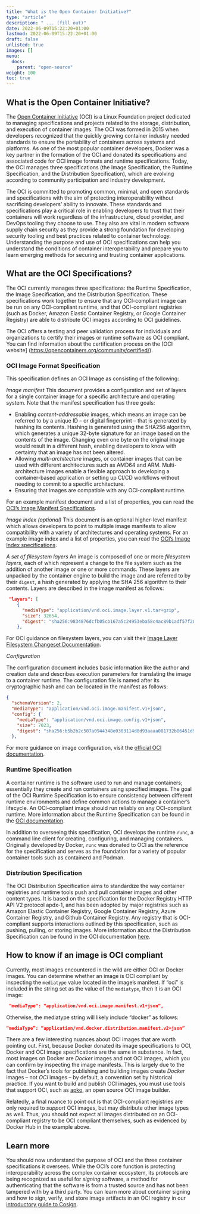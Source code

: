```yaml
---
title: "What is the Open Container Initiative?"
type: "article"
description: " ... (fill out)"
date: 2022-06-09T15:22:20+01:00
lastmod: 2022-06-09T15:22:20+01:00
draft: false
unlisted: true
images: []
menu:
  docs:
    parent: "open-source"
weight: 100
toc: true
---
```


## What is the Open Container Initiative?  

The [Open Container Initiative](https://opencontainers.org/) (OCI) is a Linux Foundation project dedicated to managing specifications and projects related to the storage, distribution, and execution of container images. The OCI was formed in 2015 when developers recognized that the quickly growing container industry needed standards to ensure the portability of containers across systems and platforms. As one of the most popular container developers, Docker was a key partner in the formation of the OCI and donated its specifications and associated code for OCI image formats and runtime specifications. Today, the OCI manages three specifications (the Image Specification, the Runtime Specification, and the Distribution Specification), which are evolving according to community participation and industry development. 

The OCI is committed to promoting common, minimal, and open standards and specifications with the aim of protecting interoperability without sacrificing developers’ ability to innovate. These standards and specifications play a critical role in enabling developers to trust that their containers will work regardless of the infrastructure, cloud provider, and DevOps tooling they choose to use. They also are vital in modern software supply chain security as they provide a strong foundation for developing security tooling and best practices related to container technology. Understanding the purpose and use of OCI specifications can help you understand the conditions of container interoperability and prepare you to learn emerging methods for securing and trusting container applications. 

## What are the OCI Specifications? 

The OCI currently manages three specifications: the Runtime Specification, the Image Specification, and the Distribution Specification. These specifications work together to ensure that any OCI-compliant image can be run on any OCI-compliant runtime, and that OCI-compliant registries (such as Docker, Amazon Elastic Container Registry, or Google Container Registry) are able to distribute OCI images according to OCI guidelines. 

The OCI offers a testing and peer validation process for individuals and organizations to certify their images or runtime software as OCI compliant. You can find information about the certification process on the [OCI website] (https://opencontainers.org/community/certified/).

### OCI Image Format Specification

This specification defines an OCI Image as consisting of the following: 

*Image manifest*
This document provides a configuration and set of layers for a single container image for a specific architecture and operating system. Note that the manifest specification has three goals:

* Enabling _content-addressable_ images, which means an image can be referred to by a unique ID – or digital fingerprint – that is generated by hashing its contents. Hashing is generated using the SHA256 algorithm, which generates a unique 32-byte signature for an image based on the contents of the image. Changing even one byte on the original image would result in a different hash, enabling developers to know with certainty that an image has not been altered.  
* Allowing _multi-architecture_ images, or container images that can be used with different architectures such as AMD64 and ARM. Multi-architecture images enable a flexible approach to developing a container-based application or setting up CI/CD workflows without needing to commit to a specific architecture.  
* Ensuring that images are compatible with any OCI-compliant runtime.

For an example manifest document and a list of properties, you can read the [OCI’s Image Manifest Specifications](https://github.com/opencontainers/image-spec/blob/main/manifest.md). 

*Image index (optional)*
This document is an optional higher-level manifest which allows developers to point to multiple image manifests to allow compatibility with a variety of architectures and operating systems. For an example image index and a list of properties, you can read the [OCI’s Image Index specifications](https://github.com/opencontainers/image-spec/blob/main/manifest.md).

*A set of filesystem layers*
An image is composed of one or more _filesystem layers_, each of which represent a change to the file system such as the addition of another image or one or more commands. These layers are unpacked by the container engine to build the image and are referred to by their `digest`, a hash generated by applying the SHA 256 algorithm to their contents. Layers are described in the image manifest as follows: 

```json
 "layers": [
    {
      "mediaType": "application/vnd.oci.image.layer.v1.tar+gzip",
      "size": 32654,
      "digest": "sha256:9834876dcfb05cb167a5c24953eba58c4ac89b1adf57f28f2f9d09af107ee8f0"
    },
```

For OCI guidance on filesystem layers, you can visit their [Image Layer Filesystem Changeset Documentation](https://github.com/opencontainers/image-spec/blob/main/layer.md). 

*Configuration*  

The configuration document includes basic information like the author and creation date and describes execution parameters for translating the image to a container runtime. The configuration file is named after its cryptographic hash and can be located in the manifest as follows:  

```json
{
  "schemaVersion": 2,
  "mediaType": "application/vnd.oci.image.manifest.v1+json",
  "config": {
    "mediaType": "application/vnd.oci.image.config.v1+json",
    "size": 7023,
    "digest": "sha256:b5b2b2c507a0944348e0303114d8d93aaaa081732b86451d9bce1f432a537bc7"
  },
```

For more guidance on image configuration, visit the [official OCI documentation](https://github.com/opencontainers/image-spec/blob/main/config.md). 

### Runtime Specification  

A container runtime is the software used to run and manage containers; essentially they create and run containers using specified images. The goal of the OCI Runtime Specification is to ensure consistency between different runtime environments and define common actions to manage a container’s lifecycle. An OCI-compliant image should run reliably on any OCI-compliant runtime.  More information about the Runtime Specification can be found in the [OCI documentation](https://github.com/opencontainers/runtime-spec/blob/main/spec.md). 

In addition to overseeing this specification, OCI develops the runtime `runc`, a command line client for creating, configuring, and managing containers. Originally developed by Docker, `runc` was donated to OCI as the reference for the specification and serves as the foundation for a variety of popular container tools such as containerd and Podman. 

### Distribution Specification

The OCI Distribution Specification aims to standardize the way container registries and runtime tools push and pull container images and other content types. It is based on the specification for the Docker Registry HTTP API V2 protocol apdx-1, and has been adopted by major registries such as Amazon Elastic Container Registry, Google Container Registry, Azure Container Registry, and Github Container Registry. Any registry that is OCI-compliant supports interactions outlined by this specification, such as pushing, pulling, or storing images.  More information about the Distribution Specification can be found in the OCI documentation [here](https://github.com/opencontainers/distribution-spec/blob/main/spec.md). 
## How to know if an image is OCI compliant

Currently, most images encountered in the wild are either OCI or Docker images. You can determine whether an image is OCI compliant by inspecting the `mediatype` value located in the image’s manifest. If “oci” is included in the string set as the value of the `mediatype`, then it is an OCI image:

```json
 "mediaType": "application/vnd.oci.image.manifest.v1+json",
```

Otherwise, the mediatype string will likely include “docker” as follows: 

```json 
“mediaType”: “application/vnd.docker.distribution.manifest.v2+json”
```

There are a few interesting nuances about OCI images that are worth pointing out. First, because Docker donated its image specifications to OCI, Docker and OCI image specifications are the same in substance. In fact, most images on Docker are _Docker_ images and not OCI images, which you can confirm by inspecting the image manifests. This is largely due to the fact that Docker’s tools for publishing and building images create _Docker_ images – not _OCI_ images – by default, a convention set by historical practice. If you want to build and publish OCI images, you must use tools that support OCI, such as [apko](https://edu.chainguard.dev/open-source/apko/overview/), an open source OCI image builder.  

Relatedly, a final nuance to point out is that OCI-compliant registries are only required to _support_  OCI images, but may distribute other image types as well. Thus, you should not expect all images distributed on an OCI-compliant registry to be OCI compliant themselves, such as evidenced by Docker Hub in the example above.  


## Learn more

You should now understand the purpose of OCI and the three container specifications it oversees. While the OCI’s core function is protecting interoperability across the complex container ecosystem, its protocols are being recognized as useful for _signing_ software, a method for authenticating that the software is from a trusted source and has not been tampered with by a third party. You can learn more about container signing and how to sign, verify, and store image artifacts in an OCI registry in our [introductory guide to Cosign](https://edu.chainguard.dev/open-source/sigstore/cosign/an-introduction-to-cosign/).  


